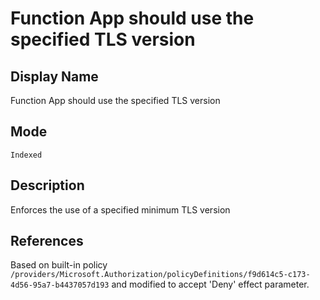 # Function App should use the specified TLS version

## Display Name

Function App should use the specified TLS version

## Mode

`Indexed`

## Description

Enforces the use of a specified minimum TLS version

## References

Based on built-in policy `/providers/Microsoft.Authorization/policyDefinitions/f9d614c5-c173-4d56-95a7-b4437057d193` and modified to accept 'Deny' effect parameter.
